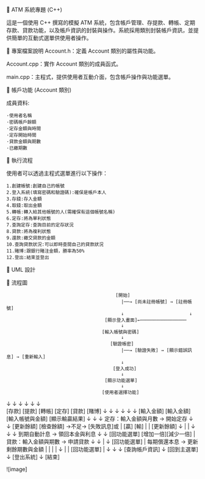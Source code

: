 🏧 ATM 系統專題 (C++) 

這是一個使用 C++ 撰寫的模擬 ATM 系統，包含帳戶管理、存提款、轉帳、定期存款、貸款功能，以及帳戶資訊的封裝與操作。系統採用類別封裝帳戶資訊，並提供簡單的互動式選單供使用者操作。 

 

📁 專案檔案說明 
Account.h：定義 Account 類別的屬性與功能。 

Account.cpp：實作 Account 類別的成員函式。 

main.cpp：主程式，提供使用者互動介面，包含帳戶操作與功能選單。 

 

🔐 帳戶功能 (Account 類別) 

成員資料:

    ·使用者名稱
    ·密碼帳戶餘額
    ·定存金額與時間
    ·定存開始時間
    ·貸款金額與期數
    ·已繳期數

🧪 執行流程 

使用者可以透過主程式選單進行以下操作： 
    
    1.創建帳號:創建自己的帳號
    2.登入系統(填寫密碼和驗證碼):確保是帳戶本人
    3.存錢:存入金額
    4.取錢:取出金額
    5.轉帳:轉入給其他帳號的人(需確保有這個帳號名稱)
    6.定存:將為單利狀態
    7.查詢定存:查詢目前的定存狀況
    8.貸款:將為複利狀態
    9.還款:繳交貸款的金額
    10.查詢貸款狀況:可以即時查閱自己的貸款狀況
    11.賭博:跟銀行賭注金額，勝率為50%
    12.登出:結束並登出

📖 UML 設計

    


🎫 流程圖


                                            [開始]
                                              |──→ [尚未註冊帳號] → [註冊帳號]
                                              ↓                        ↓
                                        [顯示登入畫面]←─────────────────
                                              ↓
                                       [輸入帳號與密碼]
                                              ↓
                                          [驗證帳密]
                                              |──→ [驗證失敗] → [顯示錯誤訊息] → [重新輸入]
                                              ↓
                                           [登入成功]
                                              ↓
                                        [顯示功能選單]
                                              ↓
                                       [使用者選擇功能]             
   ↓              ↓              ↓               ↓                  ↓              ↓                  
 [存款]         [提款]         [轉帳]           [定存]             [貸款]          [賭博] 
   ↓              ↓              ↓              ↓                  ↓               ↓
[輸入金額]    [輸入金額]    [輸入帳號與金額]                                    [顯示輸贏結果]
   ↓              ↓              ↓          定存：輸入金額與月數 → 開始定存       ↓       ↓
[更新餘額]   [檢查餘額] →不足→ [失敗訊息]或                 |                    [贏]    [輸]
   |              |          [更新餘額]                   ↓                     |       |
   ↓              ↓              ↓           到期自動計息 → 領回本金與利息        ↓       ↓
    [回功能選單]                                    [增加一倍][減少一倍]
                      |                     貸款：輸入金額與期數 → 申請貸款       ↓       ↓
                      |                                  ↓                     [回功能選單]
                      |                     每期償還本息 → 更新剩餘期數與金額         |
                      |                            |
                      |                            ↓                               |
                      |                       [回功能選單]                          |
                      ↓                            ↓                               ↓
                                            [查詢帳戶資訊] 
                                               ↓
                                          [回到主選單]
                                               ↓
                                           [登出系統]
                                               ↓
                                             [結束]

                    

![image]
    





